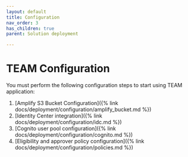 ```yaml
---
layout: default
title: Configuration
nav_order: 3
has_children: true
parent: Solution deployment

---
```


# TEAM Configuration

You must perform the following configuration steps to start using TEAM application:
1. [Amplify S3 Bucket Configuration]({% link docs/deployment/configuration/amplify_bucket.md %})
2. [Identity Center integration]({% link docs/deployment/configuration/idc.md %})
3. [Cognito user pool configuration]({% link docs/deployment/configuration/cognito.md %})
4. [Eligibility and approver policy configuration]({% link docs/deployment/configuration/policies.md %})